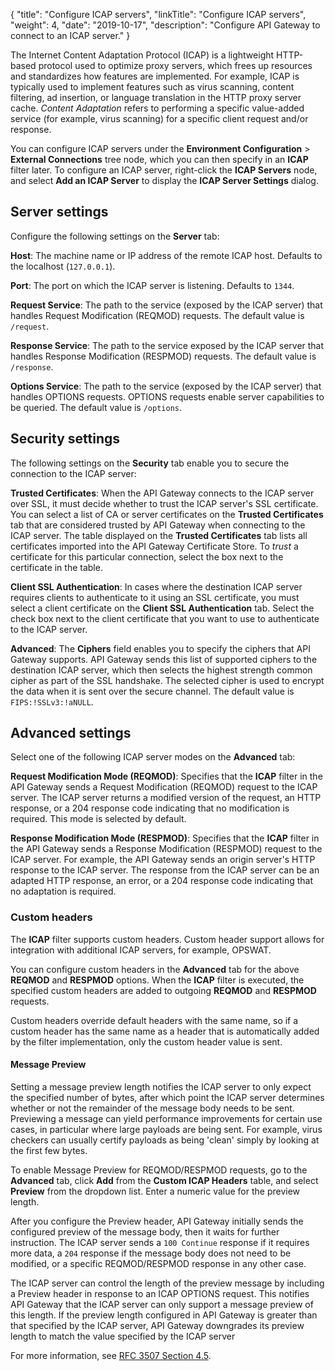 {
"title": "Configure ICAP servers",
"linkTitle": "Configure ICAP servers",
"weight": 4,
"date": "2019-10-17",
"description": "Configure API Gateway to connect to an ICAP server."
}

The Internet Content Adaptation Protocol (ICAP) is a lightweight HTTP-based protocol used to optimize proxy servers, which frees up resources and standardizes how features are implemented. For example, ICAP is typically used to implement features such as virus scanning, content filtering, ad insertion, or language translation in the HTTP proxy server cache. *Content Adaptation*
refers to performing a specific value-added service (for example, virus scanning) for a specific client request and/or response.

You can configure ICAP servers under the **Environment Configuration** > **External Connections**
tree node, which you can then specify in an **ICAP**
filter later. To configure an ICAP server, right-click the **ICAP Servers**
node, and select **Add an ICAP Server**
to display the **ICAP Server Settings**
dialog.

## Server settings

Configure the following settings on the **Server**
tab:

**Host**: The machine name or IP address of the remote ICAP host. Defaults to the localhost (`127.0.0.1`).

**Port**: The port on which the ICAP server is listening. Defaults to `1344`.

**Request Service**: The path to the service (exposed by the ICAP server) that handles Request Modification (REQMOD) requests. The default value is `/request`.

**Response Service**: The path to the service exposed by the ICAP server that handles Response Modification (RESPMOD) requests. The default value is `/response`.

**Options Service**: The path to the service (exposed by the ICAP server) that handles OPTIONS requests. OPTIONS requests enable server capabilities to be queried. The default value is `/options`.

## Security settings

The following settings on the **Security**
tab enable you to secure the connection to the ICAP server:

**Trusted Certificates**:
When the API Gateway connects to the ICAP server over SSL, it must decide whether to trust the ICAP server's SSL certificate. You can select a list of CA or server certificates on the **Trusted Certificates**
tab that are considered trusted by API Gateway when connecting to the ICAP server. The table displayed on the **Trusted Certificates**
tab lists all certificates imported into the API Gateway Certificate Store. To *trust*
a certificate for this particular connection, select the box next to the certificate in the table.

**Client SSL Authentication**:
In cases where the destination ICAP server requires clients to authenticate to it using an SSL certificate, you must select a client certificate on the **Client SSL Authentication**
tab. Select the check box next to the client certificate that you want to use to authenticate to the ICAP server.

**Advanced**:
The **Ciphers**
field enables you to specify the ciphers that API Gateway supports. API Gateway sends this list of supported ciphers to the destination ICAP server, which then selects the highest strength common cipher as part of the SSL handshake.
The selected cipher is used to encrypt the data when it is sent over the secure channel.
The default value is `FIPS:!SSLv3:!aNULL`.

## Advanced settings

Select one of the following ICAP server modes on the **Advanced**
tab:

**Request Modification Mode (REQMOD)**: Specifies that the **ICAP**
filter in the API Gateway sends a Request Modification (REQMOD) request to the ICAP server. The ICAP server returns a modified version of the request, an HTTP response, or a 204 response code indicating that no modification is required. This mode is selected by default.

**Response Modification Mode (RESPMOD)**: Specifies that the **ICAP**
filter in the API Gateway sends a Response Modification (RESPMOD) request to the ICAP server. For example, the API Gateway sends an origin server's HTTP response to the ICAP server. The response from the ICAP server can be an adapted HTTP response, an error, or a 204 response code indicating that no adaptation is required.

### Custom headers

The **ICAP** filter supports custom headers. Custom header support allows for integration with additional ICAP servers, for example, OPSWAT.

You can configure custom headers in the **Advanced** tab for the above **REQMOD** and **RESPMOD** options.
When the **ICAP** filter is executed, the specified custom headers are added to outgoing **REQMOD** and **RESPMOD** requests.

Custom headers override default headers with the same name, so if a custom header has the same name as a header that is automatically added by the filter implementation, only the custom header value is sent.

#### Message Preview

Setting a message preview length notifies the ICAP server to only expect the specified number of bytes, after which point the ICAP server determines whether or not the remainder of the message body needs to be sent. Previewing a message can yield performance improvements for certain use cases, in particular where large payloads are being sent. For example, virus checkers can usually certify payloads as being 'clean' simply by looking at the first few bytes.

To enable Message Preview for REQMOD/RESPMOD requests, go to the **Advanced** tab, click **Add** from the **Custom ICAP Headers** table, and select **Preview** from the dropdown list. Enter a numeric value for the preview length.

After you configure the Preview header, API Gateway initially sends the configured preview of the message body, then it waits for further instruction. The ICAP server sends a `100 Continue` response if it requires more data, a `204` response if the message body does not need to be modified, or a specific REQMOD/RESPMOD response in any other case.

The ICAP server can control the length of the preview message by including a Preview header in response to an ICAP OPTIONS request. This notifies API Gateway that the ICAP server can only support a message preview of this length. If the preview length configured in API Gateway is greater than that specified by the ICAP server, API Gateway downgrades its preview length to match the value specified by the ICAP server

For more information, see [RFC 3507 Section 4.5](https://datatracker.ietf.org/doc/html/rfc3507#section-4.5).
